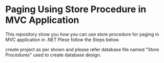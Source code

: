 # Paging Using Store Procedure in MVC Application
This repository show you how you can use store procedure for paging in MVC application in .NET
Plese follow the Steps below.

create project as per shown and please refer database file named "Store Procedures" used to create database design.

